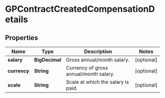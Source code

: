 

# GPContractCreatedCompensationDetails


## Properties

| Name | Type | Description | Notes |
|------------ | ------------- | ------------- | -------------|
|**salary** | **BigDecimal** | Gross annual/month salary. |  [optional] |
|**currency** | **String** | Currency of gross annual/month salary. |  [optional] |
|**scale** | **String** | Scale at which the salary is paid. |  [optional] |



